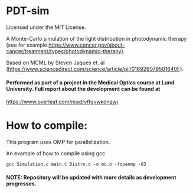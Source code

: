 # PDT-sim
Licensed under the MIT License.

A Monte-Carlo simulation of the light distribution in photodynamic therapy (see for example https://www.cancer.gov/about-cancer/treatment/types/photodynamic-therapy). 

Based on MCML by Steven Jaques et. al (https://www.sciencedirect.com/science/article/pii/016926079501640F).
#### Performed as part of a project in the Medical Optics course at Lund University. Full report about the development can be found at
https://www.overleaf.com/read/vffgvwkdnzwj


# How to compile:
This program uses OMP for parallelization. 

An example of how to compile using gcc:
```
gcc Simulation.c main.c Distrs.c -o mc.o -fopenmp -O3
```
#### NOTE: Repository will be updated with more details as development progresses.

